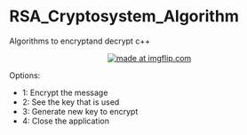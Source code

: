 # RSA_Cryptosystem_Algorithm

Algorithms to encryptand decrypt c++

<p align="center">
<a href="https://imgflip.com/gif/3a8elk"><img src="https://i.imgflip.com/3a8elk.gif" title="made at imgflip.com"/></a>
</p>

Options:
* 1: Encrypt the message
* 2: See the key that is used
* 3: Generate new key to encrypt
* 4: Close the application
